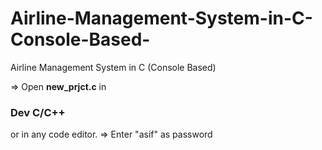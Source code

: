 # Airline-Management-System-in-C-Console-Based-
Airline Management System in C (Console Based)

=> Open <b>new_prjct.c</b> in <h3>Dev C/C++</h3> or in any code editor.
=> Enter "asif" as password
